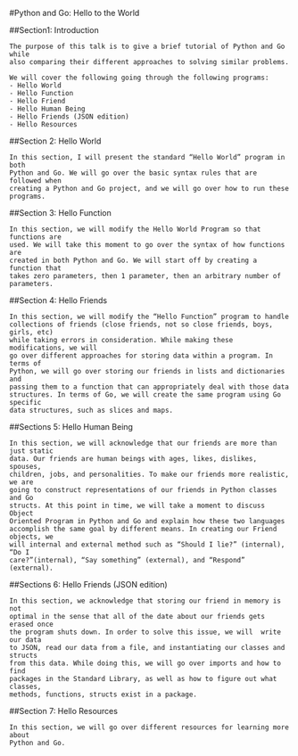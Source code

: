 #Python and Go: Hello to the World

##Section1: Introduction

	The purpose of this talk is to give a brief tutorial of Python and Go while
	also comparing their different approaches to solving similar problems.

	We will cover the following going through the following programs:
	- Hello World
	- Hello Function
	- Hello Friend
	- Hello Human Being
	- Hello Friends (JSON edition)
	- Hello Resources

##Section 2: Hello World

	In this section, I will present the standard “Hello World” program in both
	Python and Go. We will go over the basic syntax rules that are followed when
	creating a Python and Go project, and we will go over how to run these
	programs.

##Section 3: Hello Function

	In this section, we will modify the Hello World Program so that functions are
	used. We will take this moment to go over the syntax of how functions are
	created in both Python and Go. We will start off by creating a function that
	takes zero parameters, then 1 parameter, then an arbitrary number of
	parameters.

##Section 4: Hello Friends

	In this section, we will modify the “Hello Function” program to handle
	collections of friends (close friends, not so close friends, boys, girls, etc)
	while taking errors in consideration. While making these modifications, we will
	go over different approaches for storing data within a program. In terms of
	Python, we will go over storing our friends in lists and dictionaries and
	passing them to a function that can appropriately deal with those data
	structures. In terms of Go, we will create the same program using Go specific
	data structures, such as slices and maps.

##Sections 5: Hello Human Being

	In this section, we will acknowledge that our friends are more than just static
	data. Our friends are human beings with ages, likes, dislikes, spouses,
	children, jobs, and personalities. To make our friends more realistic, we are
	going to construct representations of our friends in Python classes and Go
	structs. At this point in time, we will take a moment to discuss Object
	Oriented Program in Python and Go and explain how these two languages
	accomplish the same goal by different means. In creating our Friend objects, we
	will internal and external method such as “Should I lie?” (internal), “Do I
	care?”(internal), “Say something” (external), and “Respond” (external).

##Sections 6: Hello Friends (JSON edition)

	In this section, we acknowledge that storing our friend in memory is not
	optimal in the sense that all of the date about our friends gets erased once
	the program shuts down. In order to solve this issue, we will  write our data
	to JSON, read our data from a file, and instantiating our classes and structs
	from this data. While doing this, we will go over imports and how to find
	packages in the Standard Library, as well as how to figure out what classes,
	methods, functions, structs exist in a package.

##Section 7: Hello Resources

	In this section, we will go over different resources for learning more about
	Python and Go.

